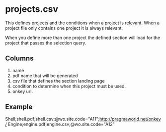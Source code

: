 # projects.csv
This defines projects and the conditions when a project is relevant.
When a project file only contains one project it is always relevant.

When you define more than one project the defined section will load for the project that passes the selection query.

## Columns
1. name
1. pdf name that will be generated
1. csv file that defines the section landing page
1. condition to determine when this project must be used.
1. onkey url.

## Example
Shell;shell.pdf;shell.csv;@wo.site.code="A11";http://pragmaworld.net/onkey/
Engine;engine.pdf;engine.csv;@wo.site.code="A12"